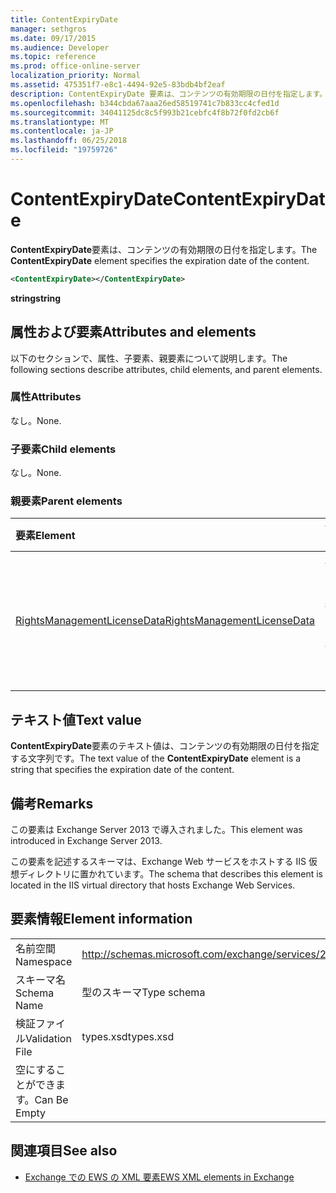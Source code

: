 ```yaml
---
title: ContentExpiryDate
manager: sethgros
ms.date: 09/17/2015
ms.audience: Developer
ms.topic: reference
ms.prod: office-online-server
localization_priority: Normal
ms.assetid: 475351f7-e8c1-4494-92e5-83bdb4bf2eaf
description: ContentExpiryDate 要素は、コンテンツの有効期限の日付を指定します。
ms.openlocfilehash: b344cbda67aaa26ed58519741c7b833cc4cfed1d
ms.sourcegitcommit: 34041125dc8c5f993b21cebfc4f8b72f0fd2cb6f
ms.translationtype: MT
ms.contentlocale: ja-JP
ms.lasthandoff: 06/25/2018
ms.locfileid: "19759726"
---
```

# <a name="contentexpirydate"></a><span data-ttu-id="66171-103">ContentExpiryDate</span><span class="sxs-lookup"><span data-stu-id="66171-103">ContentExpiryDate</span></span>

<span data-ttu-id="66171-104">**ContentExpiryDate**要素は、コンテンツの有効期限の日付を指定します。</span><span class="sxs-lookup"><span data-stu-id="66171-104">The **ContentExpiryDate** element specifies the expiration date of the content.</span></span> 
  
```XML
<ContentExpiryDate></ContentExpiryDate>
```

 <span data-ttu-id="66171-105">**string**</span><span class="sxs-lookup"><span data-stu-id="66171-105">**string**</span></span>
## <a name="attributes-and-elements"></a><span data-ttu-id="66171-106">属性および要素</span><span class="sxs-lookup"><span data-stu-id="66171-106">Attributes and elements</span></span>

<span data-ttu-id="66171-107">以下のセクションで、属性、子要素、親要素について説明します。</span><span class="sxs-lookup"><span data-stu-id="66171-107">The following sections describe attributes, child elements, and parent elements.</span></span>
  
### <a name="attributes"></a><span data-ttu-id="66171-108">属性</span><span class="sxs-lookup"><span data-stu-id="66171-108">Attributes</span></span>

<span data-ttu-id="66171-109">なし。</span><span class="sxs-lookup"><span data-stu-id="66171-109">None.</span></span>
  
### <a name="child-elements"></a><span data-ttu-id="66171-110">子要素</span><span class="sxs-lookup"><span data-stu-id="66171-110">Child elements</span></span>

<span data-ttu-id="66171-111">なし。</span><span class="sxs-lookup"><span data-stu-id="66171-111">None.</span></span>
  
### <a name="parent-elements"></a><span data-ttu-id="66171-112">親要素</span><span class="sxs-lookup"><span data-stu-id="66171-112">Parent elements</span></span>

|<span data-ttu-id="66171-113">**要素**</span><span class="sxs-lookup"><span data-stu-id="66171-113">**Element**</span></span>|<span data-ttu-id="66171-114">**説明**</span><span class="sxs-lookup"><span data-stu-id="66171-114">**Description**</span></span>|
|:-----|:-----|
|[<span data-ttu-id="66171-115">RightsManagementLicenseData</span><span class="sxs-lookup"><span data-stu-id="66171-115">RightsManagementLicenseData</span></span>](rightsmanagementlicensedata.md) <br/> |<span data-ttu-id="66171-116">権限管理のライセンスについての情報を指定します。</span><span class="sxs-lookup"><span data-stu-id="66171-116">Specifies information about the rights management license.</span></span>  <br/> |
   
## <a name="text-value"></a><span data-ttu-id="66171-117">テキスト値</span><span class="sxs-lookup"><span data-stu-id="66171-117">Text value</span></span>

<span data-ttu-id="66171-118">**ContentExpiryDate**要素のテキスト値は、コンテンツの有効期限の日付を指定する文字列です。</span><span class="sxs-lookup"><span data-stu-id="66171-118">The text value of the **ContentExpiryDate** element is a string that specifies the expiration date of the content.</span></span> 
  
## <a name="remarks"></a><span data-ttu-id="66171-119">備考</span><span class="sxs-lookup"><span data-stu-id="66171-119">Remarks</span></span>

<span data-ttu-id="66171-120">この要素は Exchange Server 2013 で導入されました。</span><span class="sxs-lookup"><span data-stu-id="66171-120">This element was introduced in Exchange Server 2013.</span></span>
  
<span data-ttu-id="66171-121">この要素を記述するスキーマは、Exchange Web サービスをホストする IIS 仮想ディレクトリに置かれています。</span><span class="sxs-lookup"><span data-stu-id="66171-121">The schema that describes this element is located in the IIS virtual directory that hosts Exchange Web Services.</span></span>
  
## <a name="element-information"></a><span data-ttu-id="66171-122">要素情報</span><span class="sxs-lookup"><span data-stu-id="66171-122">Element information</span></span>

|||
|:-----|:-----|
|<span data-ttu-id="66171-123">名前空間</span><span class="sxs-lookup"><span data-stu-id="66171-123">Namespace</span></span>  <br/> |http://schemas.microsoft.com/exchange/services/2006/types  <br/> |
|<span data-ttu-id="66171-124">スキーマ名</span><span class="sxs-lookup"><span data-stu-id="66171-124">Schema Name</span></span>  <br/> |<span data-ttu-id="66171-125">型のスキーマ</span><span class="sxs-lookup"><span data-stu-id="66171-125">Type schema</span></span>  <br/> |
|<span data-ttu-id="66171-126">検証ファイル</span><span class="sxs-lookup"><span data-stu-id="66171-126">Validation File</span></span>  <br/> |<span data-ttu-id="66171-127">types.xsd</span><span class="sxs-lookup"><span data-stu-id="66171-127">types.xsd</span></span>  <br/> |
|<span data-ttu-id="66171-128">空にすることができます。</span><span class="sxs-lookup"><span data-stu-id="66171-128">Can Be Empty</span></span>  <br/> ||
   
## <a name="see-also"></a><span data-ttu-id="66171-129">関連項目</span><span class="sxs-lookup"><span data-stu-id="66171-129">See also</span></span>



- [<span data-ttu-id="66171-130">Exchange での EWS の XML 要素</span><span class="sxs-lookup"><span data-stu-id="66171-130">EWS XML elements in Exchange</span></span>](ews-xml-elements-in-exchange.md)

